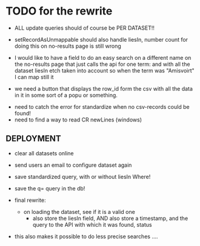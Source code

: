 # TODO for the rewrite

- ALL update queries should of course be PER DATASET!!


- setRecordAsUnmappable should also handle liesIn, number count for doing this on no-results page is still wrong
- I would like to have a field to do an easy search on a different name on the no-results page that just calls the api for one term:
    and with all the dataset liesIn etch taken into account so when the term was "Amisvoirt" I can map still it

- we need a button that displays the row_id form the csv with all the data in it in some sort of a popu or something.

+ need to catch the error for standardize when no csv-records could be found!
+ need to find a way to read CR newLines (windows)




## DEPLOYMENT

- clear all datasets online
- send users an email to configure dataset again


- save standardized query, with or without liesIn Where!
- save the q= query in the db!

- final rewrite:
    - on loading the dataset, see if it is a valid one
        - also store the liesIn field, AND also store a timestamp, and the query to the API with which it was found, status


- this also makes it possible to do less precise searches ....

